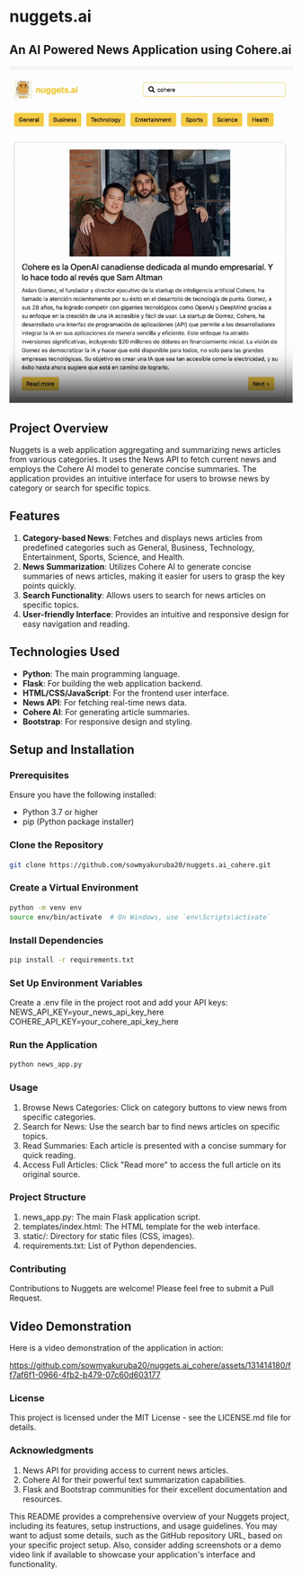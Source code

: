 # nuggets.ai
## An AI Powered News Application using Cohere.ai 
![screenshot](nuggets.png)
## Project Overview

Nuggets is a web application aggregating and summarizing news articles from various categories. It uses the News API to fetch current news and employs the Cohere AI model to generate concise summaries. The application provides an intuitive interface for users to browse news by category or search for specific topics.

## Features

1. **Category-based News**: Fetches and displays news articles from predefined categories such as General, Business, Technology, Entertainment, Sports, Science, and Health.
2. **News Summarization**: Utilizes Cohere AI to generate concise summaries of news articles, making it easier for users to grasp the key points quickly.
3. **Search Functionality**: Allows users to search for news articles on specific topics.
4. **User-friendly Interface**: Provides an intuitive and responsive design for easy navigation and reading.

## Technologies Used

- **Python**: The main programming language.
- **Flask**: For building the web application backend.
- **HTML/CSS/JavaScript**: For the frontend user interface.
- **News API**: For fetching real-time news data.
- **Cohere AI**: For generating article summaries.
- **Bootstrap**: For responsive design and styling.

## Setup and Installation

### Prerequisites

Ensure you have the following installed:
- Python 3.7 or higher
- pip (Python package installer)

### Clone the Repository

```sh
git clone https://github.com/sowmyakuruba20/nuggets.ai_cohere.git
```
### Create a Virtual Environment
```sh
python -m venv env
source env/bin/activate  # On Windows, use `env\Scripts\activate`
```
### Install Dependencies
```sh
pip install -r requirements.txt
```

### Set Up Environment Variables
Create a .env file in the project root and add your API keys:
NEWS_API_KEY=your_news_api_key_here
COHERE_API_KEY=your_cohere_api_key_here

### Run the Application
```sh
python news_app.py
```
### Usage
1. Browse News Categories: Click on category buttons to view news from specific categories.
2. Search for News: Use the search bar to find news articles on specific topics.
3. Read Summaries: Each article is presented with a concise summary for quick reading.
4. Access Full Articles: Click "Read more" to access the full article on its original source.

### Project Structure
1. news_app.py: The main Flask application script.
2. templates/index.html: The HTML template for the web interface.
3. static/: Directory for static files (CSS, images).
4. requirements.txt: List of Python dependencies.

### Contributing
Contributions to Nuggets are welcome! Please feel free to submit a Pull Request.

## Video Demonstration
Here is a video demonstration of the application in action:

https://github.com/sowmyakuruba20/nuggets.ai_cohere/assets/131414180/ff7af6f1-0966-4fb2-b479-07c60d603177

### License
This project is licensed under the MIT License - see the LICENSE.md file for details.

### Acknowledgments
1. News API for providing access to current news articles.
2. Cohere AI for their powerful text summarization capabilities.
3. Flask and Bootstrap communities for their excellent documentation and resources.


This README provides a comprehensive overview of your Nuggets project, including its features, setup instructions, and usage guidelines. You may want to adjust some details, such as the GitHub repository URL, based on your specific project setup. Also, consider adding screenshots or a demo video link if available to showcase your application's interface and functionality.

